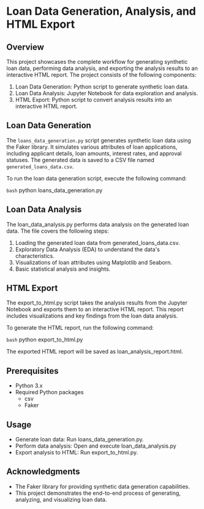 # Loan Data Generation, Analysis, and HTML Export

## Overview

This project showcases the complete workflow for generating synthetic loan data, performing data analysis, and exporting the analysis results to an interactive HTML report. The project consists of the following components:

1. Loan Data Generation: Python script to generate synthetic loan data.
2. Loan Data Analysis: Jupyter Notebook for data exploration and analysis.
3. HTML Export: Python script to convert analysis results into an interactive HTML report.

## Loan Data Generation

The `loans_data_generation.py` script generates synthetic loan data using the Faker library. It simulates various attributes of loan applications, including applicant details, loan amounts, interest rates, and approval statuses. The generated data is saved to a CSV file named `generated_loans_data.csv`.

To run the loan data generation script, execute the following command:

```bash```
python loans_data_generation.py

## Loan Data Analysis

The loan_data_analysis.py performs data analysis on the generated loan data. The file covers the following steps:

1. Loading the generated loan data from generated_loans_data.csv.
2. Exploratory Data Analysis (EDA) to understand the data's characteristics.
3. Visualizations of loan attributes using Matplotlib and Seaborn.
4. Basic statistical analysis and insights.

## HTML Export

The export_to_html.py script takes the analysis results from the Jupyter Notebook and exports them to an interactive HTML report. This report includes visualizations and key findings from the loan data analysis.

To generate the HTML report, run the following command:

```bash``` python export_to_html.py

The exported HTML report will be saved as loan_analysis_report.html.

## Prerequisites

- Python 3.x
- Required Python packages 
  - csv
  - Faker

## Usage
- Generate loan data: Run loans_data_generation.py.
- Perform data analysis: Open and execute loan_data_analysis.py  
- Export analysis to HTML: Run export_to_html.py.
 

## Acknowledgments
- The Faker library for providing synthetic data generation capabilities.
- This project demonstrates the end-to-end process of generating, analyzing, and visualizing loan data.
